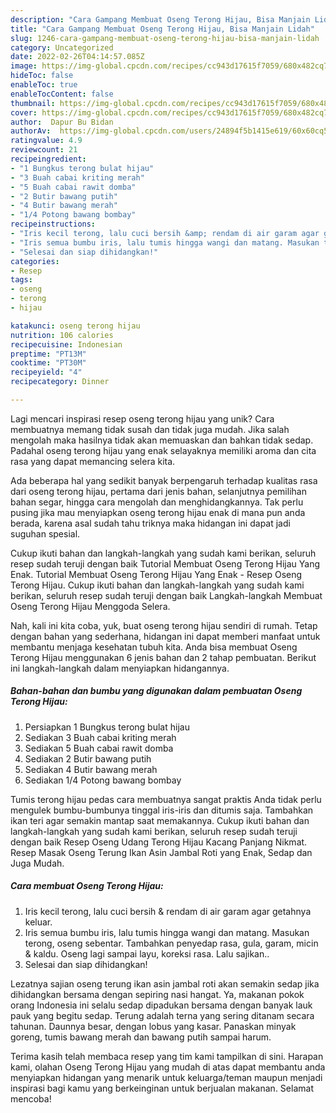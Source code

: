 ```yaml
---
description: "Cara Gampang Membuat Oseng Terong Hijau, Bisa Manjain Lidah"
title: "Cara Gampang Membuat Oseng Terong Hijau, Bisa Manjain Lidah"
slug: 1246-cara-gampang-membuat-oseng-terong-hijau-bisa-manjain-lidah
category: Uncategorized
date: 2022-02-26T04:14:57.085Z
image: https://img-global.cpcdn.com/recipes/cc943d17615f7059/680x482cq70/oseng-terong-hijau-foto-resep-utama.jpg
hideToc: false
enableToc: true
enableTocContent: false
thumbnail: https://img-global.cpcdn.com/recipes/cc943d17615f7059/680x482cq70/oseng-terong-hijau-foto-resep-utama.jpg
cover: https://img-global.cpcdn.com/recipes/cc943d17615f7059/680x482cq70/oseng-terong-hijau-foto-resep-utama.jpg
author:  Dapur Bu Bidan
authorAv:  https://img-global.cpcdn.com/users/24894f5b1415e619/60x60cq50/avatar.jpg
ratingvalue: 4.9
reviewcount: 21
recipeingredient:
- "1 Bungkus terong bulat hijau"
- "3 Buah cabai kriting merah"
- "5 Buah cabai rawit domba"
- "2 Butir bawang putih"
- "4 Butir bawang merah"
- "1/4 Potong bawang bombay"
recipeinstructions:
- "Iris kecil terong, lalu cuci bersih &amp; rendam di air garam agar getahnya keluar."
- "Iris semua bumbu iris, lalu tumis hingga wangi dan matang. Masukan terong, oseng sebentar. Tambahkan penyedap rasa, gula, garam, micin &amp; kaldu. Oseng lagi sampai layu, koreksi rasa. Lalu sajikan.."
- "Selesai dan siap dihidangkan!"
categories:
- Resep
tags:
- oseng
- terong
- hijau

katakunci: oseng terong hijau 
nutrition: 106 calories
recipecuisine: Indonesian
preptime: "PT13M"
cooktime: "PT30M"
recipeyield: "4"
recipecategory: Dinner

---
```



Lagi mencari inspirasi resep oseng terong hijau yang unik? Cara membuatnya memang tidak susah dan tidak juga mudah. Jika salah mengolah maka hasilnya tidak akan memuaskan dan bahkan tidak sedap. Padahal oseng terong hijau yang enak selayaknya memiliki aroma dan cita rasa yang dapat memancing selera kita.


Ada beberapa hal yang sedikit banyak berpengaruh terhadap kualitas rasa dari oseng terong hijau, pertama dari jenis bahan, selanjutnya pemilihan bahan segar, hingga cara mengolah dan menghidangkannya. Tak perlu pusing jika mau menyiapkan oseng terong hijau enak di mana pun anda berada, karena asal sudah tahu triknya maka hidangan ini dapat jadi suguhan spesial.

Cukup ikuti bahan dan langkah-langkah yang sudah kami berikan, seluruh resep sudah teruji dengan baik Tutorial Membuat Oseng Terong Hijau Yang Enak. Tutorial Membuat Oseng Terong Hijau Yang Enak - Resep Oseng Terong Hijau. Cukup ikuti bahan dan langkah-langkah yang sudah kami berikan, seluruh resep sudah teruji dengan baik Langkah-langkah Membuat Oseng Terong Hijau Menggoda Selera.


Nah, kali ini kita coba, yuk, buat oseng terong hijau sendiri di rumah. Tetap dengan bahan yang sederhana, hidangan ini dapat memberi manfaat untuk membantu menjaga kesehatan tubuh kita. Anda bisa membuat Oseng Terong Hijau menggunakan 6 jenis bahan dan 2 tahap pembuatan. Berikut ini langkah-langkah dalam menyiapkan hidangannya.

<!--inarticleads1-->

##### Bahan-bahan dan bumbu yang digunakan dalam pembuatan Oseng Terong Hijau:

1. Persiapkan 1 Bungkus terong bulat hijau
1. Sediakan 3 Buah cabai kriting merah
1. Sediakan 5 Buah cabai rawit domba
1. Sediakan 2 Butir bawang putih
1. Sediakan 4 Butir bawang merah
1. Sediakan 1/4 Potong bawang bombay


Tumis terong hijau pedas cara membuatnya sangat praktis Anda tidak perlu mengulek bumbu-bumbunya tinggal iris-iris dan ditumis saja. Tambahkan ikan teri agar semakin mantap saat memakannya. Cukup ikuti bahan dan langkah-langkah yang sudah kami berikan, seluruh resep sudah teruji dengan baik Resep Oseng Udang Terong Hijau Kacang Panjang Nikmat. Resep Masak Oseng Terung Ikan Asin Jambal Roti yang Enak, Sedap dan Juga Mudah. 

<!--inarticleads2-->

##### Cara membuat Oseng Terong Hijau:

1. Iris kecil terong, lalu cuci bersih &amp; rendam di air garam agar getahnya keluar.
1. Iris semua bumbu iris, lalu tumis hingga wangi dan matang. Masukan terong, oseng sebentar. Tambahkan penyedap rasa, gula, garam, micin &amp; kaldu. Oseng lagi sampai layu, koreksi rasa. Lalu sajikan..
1. Selesai dan siap dihidangkan!

Lezatnya sajian oseng terung ikan asin jambal roti akan semakin sedap jika dihidangkan bersama dengan sepiring nasi hangat. Ya, makanan pokok orang Indonesia ini selalu sedap dipadukan bersama dengan banyak lauk pauk yang begitu sedap. Terung adalah terna yang sering ditanam secara tahunan. Daunnya besar, dengan lobus yang kasar. Panaskan minyak goreng, tumis bawang merah dan bawang putih sampai harum. 

Terima kasih telah membaca resep yang tim kami tampilkan di sini. Harapan kami, olahan Oseng Terong Hijau yang mudah di atas dapat membantu anda menyiapkan hidangan yang menarik untuk keluarga/teman maupun menjadi inspirasi bagi kamu yang berkeinginan untuk berjualan makanan. Selamat mencoba!
